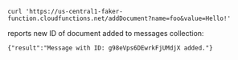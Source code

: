 


```
curl 'https://us-central1-faker-function.cloudfunctions.net/addDocument?name=foo&value=Hello!'
```

reports new ID of document added to messages collection:
```
{"result":"Message with ID: g98eVps6DEwrkFjUMdjX added."}
```
